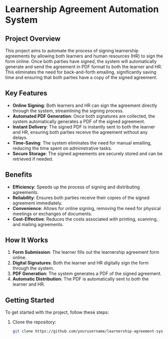 # Learnership Agreement Automation System

## Project Overview

This project aims to automate the process of signing learnership agreements by allowing both learners and human resources (HR) to sign the form online. Once both parties have signed, the system will automatically generate and send the agreement in PDF format to both the learner and HR. This eliminates the need for back-and-forth emailing, significantly saving time and ensuring that both parties have a copy of the signed agreement.

## Key Features

- **Online Signing**: Both learners and HR can sign the agreement directly through the system, streamlining the signing process.
- **Automated PDF Generation**: Once both signatures are collected, the system automatically generates a PDF of the signed agreement.
- **Instant Delivery**: The signed PDF is instantly sent to both the learner and HR, ensuring both parties receive the agreement without any delays.
- **Time-Saving**: The system eliminates the need for manual emailing, reducing the time spent on administrative tasks.
- **Secure Storage**: The signed agreements are securely stored and can be retrieved if needed.

## Benefits

- **Efficiency**: Speeds up the process of signing and distributing agreements.
- **Reliability**: Ensures both parties receive their copies of the signed agreement immediately.
- **Convenience**: Allows for online signing, removing the need for physical meetings or exchanges of documents.
- **Cost-Effective**: Reduces the costs associated with printing, scanning, and mailing agreements.

## How It Works

1. **Form Submission**: The learner fills out the learnership agreement form online.
2. **Digital Signatures**: Both the learner and HR digitally sign the form through the system.
3. **PDF Generation**: The system generates a PDF of the signed agreement.
4. **Automatic Distribution**: The PDF is automatically sent to both the learner and HR.

## Getting Started

To get started with the project, follow these steps:

1. Clone the repository:
   ```bash
   git clone https://github.com/yourusername/learnership-agreement-system.git
